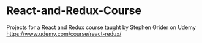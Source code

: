 # React-and-Redux-Course
Projects for a React and Redux course taught by Stephen Grider on Udemy https://www.udemy.com/course/react-redux/
